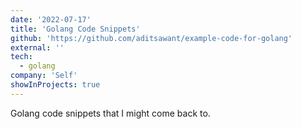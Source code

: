 ```yaml
---
date: '2022-07-17'
title: 'Golang Code Snippets'
github: 'https://github.com/aditsawant/example-code-for-golang'
external: ''
tech:
  - golang
company: 'Self'
showInProjects: true
---
```


Golang code snippets that I might come back to.